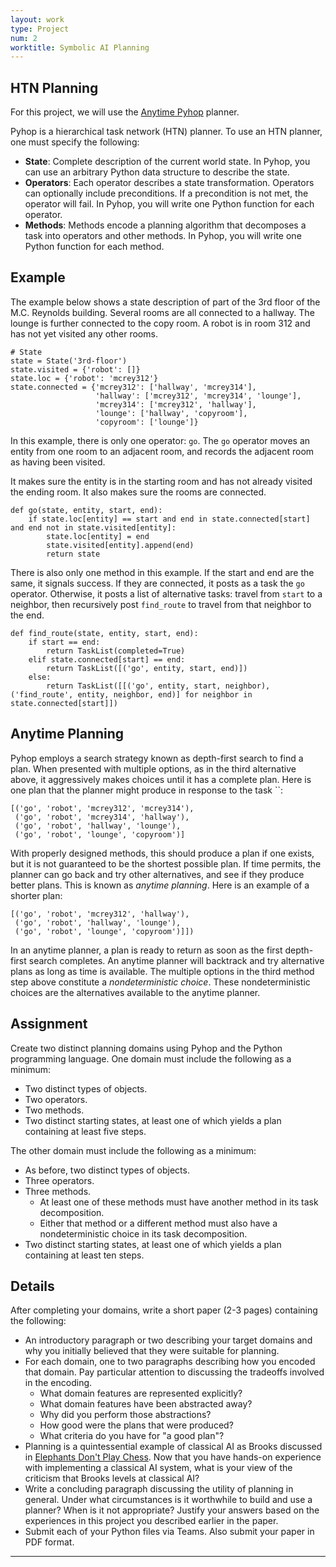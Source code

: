 ```yaml
---
layout: work
type: Project
num: 2
worktitle: Symbolic AI Planning
---
```


## HTN Planning

For this project, we will use the [Anytime Pyhop](https://github.com/gjf2a/pyhop_anytime) planner.

Pyhop is a hierarchical task network (HTN) planner. To use an HTN planner, one must specify the following:

* **State**: Complete description of the current world state. In Pyhop, you can use an arbitrary Python data structure to describe the state.
* **Operators**: Each operator describes a state transformation. Operators can optionally include preconditions. If a precondition is not met, the operator will fail. In Pyhop, you will write one Python function for each operator.
* **Methods**: Methods encode a planning algorithm that decomposes a task into operators and other methods. In Pyhop, you will write one Python function for each method.

## Example

The example below shows a state description of part of the 3rd floor of the M.C. Reynolds building. 
Several rooms are all connected to a hallway. The lounge is further connected to the copy room.
A robot is in room 312 and has not yet visited any other rooms.

```
# State
state = State('3rd-floor')
state.visited = {'robot': []}
state.loc = {'robot': 'mcrey312'}
state.connected = {'mcrey312': ['hallway', 'mcrey314'], 
                   'hallway': ['mcrey312', 'mcrey314', 'lounge'], 
                   'mcrey314': ['mcrey312', 'hallway'], 
                   'lounge': ['hallway', 'copyroom'], 
                   'copyroom': ['lounge']}
```

In this example, there is only one operator: `go`. The `go` operator moves an entity from one room to 
an adjacent room, and records the adjacent room as having been visited.

It makes sure the entity is in the starting room and has not already visited the ending room.
It also makes sure the rooms are connected.

```
def go(state, entity, start, end):
    if state.loc[entity] == start and end in state.connected[start] and end not in state.visited[entity]:
        state.loc[entity] = end
        state.visited[entity].append(end)
        return state
```

There is also only one method in this example. If the start and end are the same, it signals success.
If they are connected, it posts as a task the `go` operator. Otherwise, it posts a list of alternative
tasks: travel from `start` to a neighbor, then recursively post `find_route` to travel from that 
neighbor to the end.

```
def find_route(state, entity, start, end):
    if start == end:
        return TaskList(completed=True)
    elif state.connected[start] == end:
        return TaskList([('go', entity, start, end)])
    else:
        return TaskList([[('go', entity, start, neighbor), ('find_route', entity, neighbor, end)] for neighbor in state.connected[start]])
```

## Anytime Planning

Pyhop employs a search strategy known as depth-first search to find a plan. When presented with multiple options, 
as in the third alternative above, it aggressively makes choices until it has a complete plan. Here is one plan
that the planner might produce in response to the task ``:
```
[('go', 'robot', 'mcrey312', 'mcrey314'), 
 ('go', 'robot', 'mcrey314', 'hallway'), 
 ('go', 'robot', 'hallway', 'lounge'), 
 ('go', 'robot', 'lounge', 'copyroom')]
```

With properly designed methods, this should produce a plan if one exists, but it is not guaranteed to be the 
shortest possible plan. If time permits, the planner can go back and try other alternatives, and see if they 
produce better plans. This is known as *anytime planning*. Here is an example of a shorter plan:

```
[('go', 'robot', 'mcrey312', 'hallway'), 
 ('go', 'robot', 'hallway', 'lounge'), 
 ('go', 'robot', 'lounge', 'copyroom')]])
```

In an anytime planner, a plan is ready to return as soon as the first depth-first search completes. An anytime 
planner will backtrack and try alternative plans as long as time is available. The multiple options in the third
method step above constitute a *nondeterministic choice*. These nondeterministic choices are the alternatives 
available to the anytime planner.

## Assignment

Create two distinct planning domains using Pyhop and the Python programming language. One domain must include the 
following as a minimum:

* Two distinct types of objects.
* Two operators.
* Two methods.
* Two distinct starting states, at least one of which yields a plan containing at least five steps.

The other domain must include the following as a minimum:
* As before, two distinct types of objects.
* Three operators.
* Three methods.
  * At least one of these methods must have another method in its task decomposition.
  * Either that method or a different method must also have a nondeterministic choice in its task decomposition.
* Two distinct starting states, at least one of which yields a plan containing at least ten steps.


## Details

After completing your domains, write a short paper (2-3 pages) containing the following:

* An introductory paragraph or two describing your target domains and why you initially believed that they were suitable for planning.
* For each domain, one to two paragraphs describing how you encoded that domain. 
  Pay particular attention to discussing the tradeoffs involved in the encoding. 
  * What domain features are represented explicitly? 
  * What domain features have been abstracted away? 
  * Why did you perform those abstractions? 
  * How good were the plans that were produced? 
  * What criteria do you have for "a good plan"?
* Planning is a quintessential example of classical AI as Brooks discussed in 
  [Elephants Don't Play Chess]({{site.baseurl}}/readings/Brooks1990.pdf).
  Now that you have hands-on experience with implementing a classical AI system, what is your view of the criticism
  that Brooks levels at classical AI?
* Write a concluding paragraph discussing the utility of planning in general. Under what circumstances is it worthwhile to build and use a planner? When is it not appropriate? Justify your answers based on the experiences in this project you described earlier in the paper.
* Submit each of your Python files via Teams. Also submit your paper in PDF format.


------------------------------------------------------------------------
